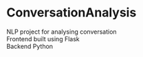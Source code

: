 # ConversationAnalysis
NLP project for analysing conversation   
Frontend built using Flask  
Backend Python  
